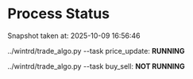 # Process Status

Snapshot taken at: 2025-10-09 16:56:46

../wintrd/trade_algo.py --task price_update: **RUNNING**

../wintrd/trade_algo.py --task buy_sell: **NOT RUNNING**

